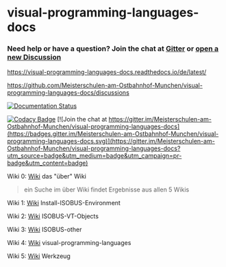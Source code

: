 # visual-programming-languages-docs

### Need help or have a question? Join the chat at [Gitter](https://gitter.im/Meisterschulen-am-Ostbahnhof-Munchen/visual-programming-languages-docs) or [open a new Discussion](https://github.com/Meisterschulen-am-Ostbahnhof-Munchen/visual-programming-languages-docs/discussions)

<https://visual-programming-languages-docs.readthedocs.io/de/latest/>

<https://github.com/Meisterschulen-am-Ostbahnhof-Munchen/visual-programming-languages-docs/discussions>


[![Documentation Status](https://readthedocs.org/projects/visual-programming-languages-docs/badge/?version=latest)](https://visual-programming-languages-docs.readthedocs.io/de/latest/?badge=latest)
      
      
[![Codacy Badge](https://app.codacy.com/project/badge/Grade/be817b022b9a4f5c855f0d368927ba0a)](https://www.codacy.com/gh/Meisterschulen-am-Ostbahnhof-Munchen/visual-programming-languages-docs/dashboard?utm_source=github.com&amp;utm_medium=referral&amp;utm_content=Meisterschulen-am-Ostbahnhof-Munchen/visual-programming-languages-docs&amp;utm_campaign=Badge_Grade) [![Join the chat at https://gitter.im/Meisterschulen-am-Ostbahnhof-Munchen/visual-programming-languages-docs](https://badges.gitter.im/Meisterschulen-am-Ostbahnhof-Munchen/visual-programming-languages-docs.svg)](https://gitter.im/Meisterschulen-am-Ostbahnhof-Munchen/visual-programming-languages-docs?utm_source=badge&utm_medium=badge&utm_campaign=pr-badge&utm_content=badge)

Wiki 0: [Wiki](https://meisterschulen-am-ostbahnhof-munchen-docs.readthedocs.io) das "über" Wiki

> ein Suche im über Wiki findet Ergebnisse aus allen 5 Wikis

Wiki 1: [Wiki](https://meisterschulen-am-ostbahnhof-munchen-docs.readthedocs.io/projects/install-isobus-environment-docs/) Install-ISOBUS-Environment

Wiki 2: [Wiki](https://meisterschulen-am-ostbahnhof-munchen-docs.readthedocs.io/projects/isobus-vt-objects-docs/) ISOBUS-VT-Objects

Wiki 3: [Wiki](https://meisterschulen-am-ostbahnhof-munchen-docs.readthedocs.io/projects/isobus-other-docs/) ISOBUS-other

Wiki 4: [Wiki](https://meisterschulen-am-ostbahnhof-munchen-docs.readthedocs.io/projects/visual-programming-languages-docs/) visual-programming-languages

Wiki 5: [Wiki](https://meisterschulen-am-ostbahnhof-munchen-docs.readthedocs.io/projects/werkzeug-docs/) Werkzeug
